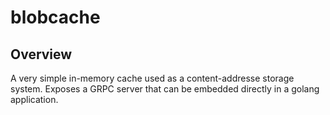 # blobcache

## Overview
A very simple in-memory cache used as a content-addresse storage system. Exposes a GRPC server that can be embedded directly in a golang application.